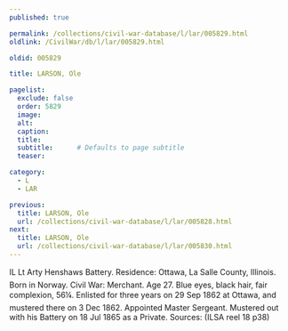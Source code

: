 ```yaml
---
published: true

permalink: /collections/civil-war-database/l/lar/005829.html
oldlink: /CivilWar/db/l/lar/005829.html

oldid: 005829

title: LARSON, Ole

pagelist:
  exclude: false
  order: 5829
  image: 
  alt:
  caption:
  title:
  subtitle:      # Defaults to page subtitle
  teaser:

category: 
  - L 
  - LAR

previous:
  title: LARSON, Ole
  url: /collections/civil-war-database/l/lar/005828.html  
next:
  title: LARSON, Ole
  url: /collections/civil-war-database/l/lar/005830.html   
---
```

IL Lt Arty Henshaw&#146;s Battery. Residence: Ottawa, La Salle County, Illinois. Born in Norway. Civil War: Merchant. Age 27. Blue eyes, black hair, fair complexion, 5&#146;6&frac14;&#148;. Enlisted for three years on 29 Sep 1862 at Ottawa, and mustered there on 3 Dec 1862. Appointed Master Sergeant. Mustered out with his Battery on 18 Jul 1865 as a Private. Sources: (ILSA reel 18 p38)